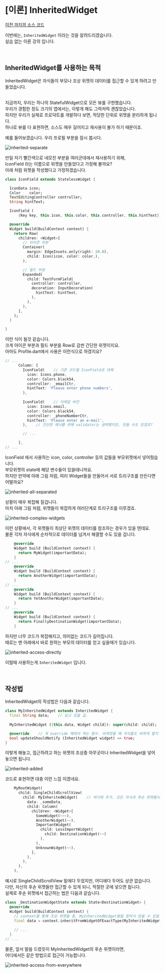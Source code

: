 # \[이론\] InheritedWidget
[이전 까지의 소스 코드](sources/custom-dialog-lib.zip)  

이번에는, `InheritedWidget` 이라는 것을 알려드리겠습니다.  
실습 없는 이론 강의 입니다.  

&nbsp;  
## InheritedWidget를 사용하는 목적
InheritedWidget은 자식들이 부모나 조상 위젯의 데이터를 접근할 수 있게 하려고 만들었습니다.  

&nbsp;  
지금까지, 우리는 하나의 StatefulWidget으로 모든 뷰를 구현했습니다.  
우리가 경험한 정도 크기의 앱에서는, 이렇게 해도 그럭저럭 괜찮았습니다.  
하지만 우리가 실제로 프로덕트를 개발하다 보면, 적당한 단위로 위젯을 분리하게 됩니다.  
하나로 뷰를 다 표현하면, 소스도 매우 길어지고 재사용이 불가 하기 때문이죠.  

예를 들어보겠습니다. 우리 프로필 부분을 잠시 봅시다.  

![inherited-separate](images/inherited-separate.png)  

만일 저기 빨간색으로 네모친 부분을 여러군데에서 재사용하기 위해,  
IconField 라는 이름으로 위젯을 만들었다고 가정해 볼까요?  
아래 처럼 위젯을 작성했다고 가정하겠습니다.  
``` dart
class IconField extends StatelessWidget {

  IconData icon;
  Color    color;
  TextEditingController controller;
  String hintText;

  IconField (
      {Key key, this.icon, this.color, this.controller, this.hintText}): super(key: key);

  @override
  Widget build(BuildContext context) {
    return Row(
      children: <Widget>[
        // 아이콘 부분
        Container(
          margin: EdgeInsets.only(right: 20.0),
          child: Icon(icon, color: color,),
        ),

        // 필드 부분
        Expanded(
          child: TextFormField(
            controller: controller,
            decoration: InputDecoration(
              hintText: hintText,
            ),
          ),
        ),
      ],
    );
  }

}
```

이런 식이 될것 같습니다.  
크게 아이콘 부분과 필드 부분을 Row로 감싼 간단한 위젯이지요.  
아마도 Profile.dart에서 사용은 이런식으로 하겠지요?
``` dart
// ...
      Column: [
        IconField(    // 기존 코드를 IconField로 대체
          icon: Icons.phone,
          color: Colors.black54,
          controller: _emailCtr,
          hintText: 'Please enter phone numbers',
        ),
        
        IconField(    // 이메일 버전
          icon: Icons.email,
          color: Colors.black54,
          controller: _phoneNumberCtr,
          hintText: 'Please enter an e-mail',
        ),    // 간단한 예시를 위해 validator는 생략했지만, 만들 수도 있겠죠?

        // ...

      ],
// ...
```

IconField 에서 사용하는 icon, color, controller 등의 값들을 부모위젯에서 넣어줬습니다.  
부모위젯의 state에 해당 변수들이 있을테니까요.  
하지만 만약에 아래 그림 처럼, 여러 Widget들을 만들어서 서로 트리구조를 만든다면 어떨까요?  

![inherited-all-separated](images/inherited-all-separated.png)  

상황이 매우 복잡해 질겁니다.  
마치 아래 그림 처럼, 위젯들이 복잡하게 여러단계로 트리구조를 이루겠죠.  

![inherited-complex-widgets](images/inherited-complex-widgets.png)  

이런 상황에서, 각 위젯들이 최상단 위젯의 데이터를 참조하는 경우가 있을 텐데요.  
물론 각자 자식에게 순차적으로 데이터를 넘겨서 해결할 수도 있을 겁니다.  
``` dart
    @override
    Widget build (BuildContext context) {
      return MyWidget(importantData);
    }
// ...
    @override
    Widget build (BuildContext context) {
      return AnotherWidget(importantData);
    }
// ...
    @override
    Widget build (BuildContext context) {
      return YetAnotherWidget(importantData);
    }
// ...
    @override
    Widget build (BuildContext context) {
      return FinallyDestinationWidget(importantData);
    }
```

하지만 너무 코드가 복잡해지고, 의미없는 코드가 길어집니다.  
때로는 맨 아래에서 바로 원하는 부모의 데이터를 얻고 싶을때가 있습니다.  

![inherited-access-directly](images/inherited-access-directly.png)  

이럴때 사용하는게 `InheritedWidget` 입니다.  

&nbsp;  
## 작성법
InheritedWidget의 작성법은 다음과 같습니다.  
``` dart
class MyInheritedWidget extends InheritedWidget {
  final String data;    // 담고 있을 값.
  
  MyInheritedWidget ({this.data, Widget child}): super(child: child);  // 생성자

  @override    // 꼭 override 해줘야 하는 함수. 바뀌었을 때 자식들도 바뀌게 할지
  bool updateShouldNotify (InheritedWidget widget) => true;
}
```

이렇게 해놓고, 접근하려고 하는 위젯의 조상중 아무곳이나 InheritedWidget을 넣어 놓으면 됩니다.  

![inherited-added](images/inherited-added.png)  

코드로 표현하면 대충 이런 느낌 이겠네요.  
``` dart
    MyRootWidget(
      child: SingleChildScrollView(
        child: MyInheritedWidget(    // 여기에 추가. 모든 자식과 후손 위젯들이 이곳에 접근 가능.
          data: _someData,
          child: Column(
            children: <Widget>[
              SomeWidget(~~~),
              AnotherWidget(~~),
              ImportantWidget(
                child: LessImportWidget(
                  child: DestinationWidget(~~)
                ),
              ),
              UnknownWidget(~~),
            ],
          ),
        ),
      ),
    ),
```
예시로 SingleChildScrollView 밑에다 두었지만, 어디에다 두어도 상관 없습니다.  
다만, 자신의 후손 위젯들만 접근할 수 있게 되니, 적절한 곳에 넣으면 됩니다.  
실제로 후손 위젯에서 접근하는 법은 다음과 같습니다.  
``` dart
class _DestinationWidgetState extends State<DestinationWidget> {
  @override
  Widget build(BuildContext context) {
    // context를 통해 조상 위젯들 중, MyInheritedWidget형을 찾아서 얻을 수 있음
    final data = context.inheritFromWidgetOfExactType(MyInheritedWidget).data;
    
    // ...
  }
// ...

```

물론, 앞서 말씀 드렸듯이 MyInheritedWidget의 후손 위젯이라면,  
어디에서든 같은 방법으로 접근이 가능합니다.  

![inherited-access-from-everywhere](images/inherited-access-from-everywhere.png)  